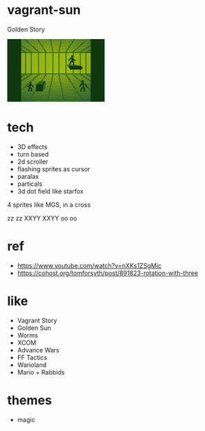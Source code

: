 # vagrant-sun
Golden Story

![game sketch](vagrant-sun.png)

# tech
- 3D effects
- turn based
- 2d scroller
- flashing sprites as cursor
- paralax
- particals
- 3d dot field like starfox

4 sprites like MGS, in a cross

 zz
 zz
XXYY
XXYY
 oo
 oo

# ref
- https://www.youtube.com/watch?v=nXKs1ZSgMic
- https://cohost.org/tomforsyth/post/891823-rotation-with-three

# like
- Vagrant Story
- Golden Sun
- Worms
- XCOM
- Advance Wars
- FF Tactics
- Warioland
- Mario + Rabbids

# themes
- magic

